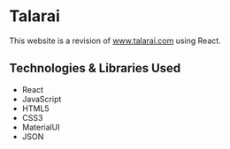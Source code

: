 # Talarai

This website is a revision of www.talarai.com using React.

## Technologies & Libraries Used

* React
* JavaScript
* HTML5
* CSS3
* MaterialUI
* JSON

